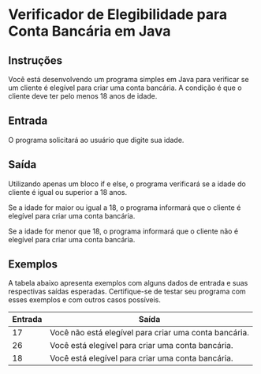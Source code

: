 # Verificador de Elegibilidade para Conta Bancária em Java
## Instruções
Você está desenvolvendo um programa simples em Java para verificar se um cliente é elegível para criar uma conta bancária. A condição é que o cliente deve ter pelo menos 18 anos de idade.

## Entrada

O programa solicitará ao usuário que digite sua idade.

## Saída

Utilizando apenas um bloco if e else, o programa verificará se a idade do cliente é igual ou superior a 18 anos.

Se a idade for maior ou igual a 18, o programa informará que o cliente é elegível para criar uma conta bancária.

Se a idade for menor que 18, o programa informará que o cliente não é elegível para criar uma conta bancária.

## Exemplos

A tabela abaixo apresenta exemplos com alguns dados de entrada e suas respectivas saídas esperadas. Certifique-se de testar seu programa com esses exemplos e com outros casos possíveis.

| Entrada | Saída                                                 |
| ------- | ----------------------------------------------------- |
| 17      | Você não está elegível para criar uma conta bancária. |
| 26      | Você está elegível para criar uma conta bancária.     |
| 18      | Você está elegível para criar uma conta bancária.     |
